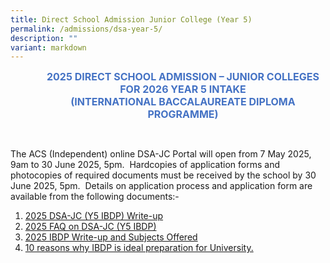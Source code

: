 ```yaml
---
title: Direct School Admission Junior College (Year 5)
permalink: /admissions/dsa-year-5/
description: ""
variant: markdown
---
```

<p align="center" style="margin-left: 36.0pt; text-align: center;" class="x_MsoNormal"><strong><span style="font-size: 12.0pt; color: #4472c4;">2025 DIRECT SCHOOL ADMISSION – JUNIOR COLLEGES</span></strong><br>
<strong><span style="font-size: 12.0pt; color: #4472c4;">FOR 2026 YEAR 5 INTAKE</span></strong><br>
<strong><span style="font-size: 12.0pt; color: #4472c4;">(INTERNATIONAL BACCALAUREATE DIPLOMA PROGRAMME)</span></strong></p>

<p>
<br>
</p>The ACS (Independent) online DSA-JC Portal&nbsp;will open from 7 May 2025, 9am to 30 June 2025, 5pm.&nbsp; Hardcopies of application forms and photocopies of required documents must be received by the school&nbsp;by 30 June 2025, 5pm.&nbsp; Details on application process and application form are available from the following documents:-       

1.  [2025 DSA-JC (Y5 IBDP) Write-up](/files/Admissions/Year%205/2025_DSA_JC__Y5__Write_up_updated.pdf)
2.  [2025 FAQ on DSA-JC (Y5 IBDP)](/files/Admissions/Year%205/2025_FAQ_on_DSA_JC__Y5__updated.pdf)
3.  [2025 IBDP Write-up and Subjects Offered](/files/2025_IBDP_Write_up_and_Subj_Offered.pdf)
4.  [10 reasons why IBDP is ideal preparation for University.](/files/10_reasons_why_IBDP_is_ideal_preparation_for_university.pdf)